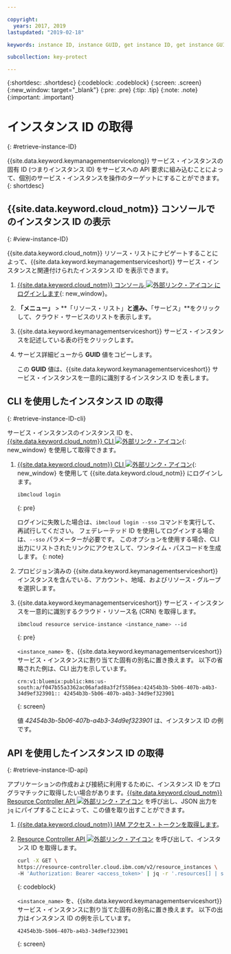 ```yaml
---

copyright:
  years: 2017, 2019
lastupdated: "2019-02-18"

keywords: instance ID, instance GUID, get instance ID, get instance GUID, instance ID API, instance ID CLI

subcollection: key-protect

---
```


{:shortdesc: .shortdesc}
{:codeblock: .codeblock}
{:screen: .screen}
{:new_window: target="_blank"}
{:pre: .pre}
{:tip: .tip}
{:note: .note}
{:important: .important}

# インスタンス ID の取得
{: #retrieve-instance-ID}

{{site.data.keyword.keymanagementservicelong}} サービス・インスタンスの固有 ID (つまりインスタンス ID) をサービスへの API 要求に組み込むことによって、個別のサービス・インスタンスを操作のターゲットにすることができます。
{: shortdesc}

## {{site.data.keyword.cloud_notm}} コンソールでのインスタンス ID の表示
{: #view-instance-ID}

{{site.data.keyword.cloud_notm}} リソース・リストにナビゲートすることによって、{{site.data.keyword.keymanagementserviceshort}} サービス・インスタンスと関連付けられたインスタンス ID を表示できます。

1. [{{site.data.keyword.cloud_notm}} コンソール ![外部リンク・アイコン](../../icons/launch-glyph.svg "外部リンク・アイコン") にログインします](https://{DomainName}){: new_window}。
2. **「メニュー」** &gt; **「リソース・リスト」**と進み、**「サービス」**をクリックして、クラウド・サービスのリストを表示します。
3. {{site.data.keyword.keymanagementserviceshort}} サービス・インスタンスを記述している表の行をクリックします。
4. サービス詳細ビューから **GUID** 値をコピーします。

    この **GUID** 値は、{{site.data.keyword.keymanagementserviceshort}} サービス・インスタンスを一意的に識別するインスタンス ID を表します。

## CLI を使用したインスタンス ID の取得
{: #retrieve-instance-ID-cli}

サービス・インスタンスのインスタンス ID を、[{{site.data.keyword.cloud_notm}} CLI ![外部リンク・アイコン](../../icons/launch-glyph.svg "外部リンク・アイコン")](/docs/cli?topic=cloud-cli-overview){: new_window} を使用して取得できます。

1. [{{site.data.keyword.cloud_notm}} CLI ![外部リンク・アイコン](../../icons/launch-glyph.svg "外部リンク・アイコン")](/docs/cli?topic=cloud-cli-overview){: new_window} を使用して {{site.data.keyword.cloud_notm}} にログインします。

    ```sh
    ibmcloud login 
    ```
    {: pre}

    ログインに失敗した場合は、`ibmcloud login --sso` コマンドを実行して、再試行してください。 フェデレーテッド ID を使用してログインする場合は、`--sso` パラメーターが必要です。 このオプションを使用する場合、CLI 出力にリストされたリンクにアクセスして、ワンタイム・パスコードを生成します。
    {: note}

2. プロビジョン済みの {{site.data.keyword.keymanagementserviceshort}} インスタンスを含んでいる、アカウント、地域、およびリソース・グループを選択します。

3. {{site.data.keyword.keymanagementserviceshort}} サービス・インスタンスを一意的に識別するクラウド・リソース名 (CRN) を取得します。 

    ```sh
    ibmcloud resource service-instance <instance_name> --id
    ```
    {: pre}

    `<instance_name>` を、{{site.data.keyword.keymanagementserviceshort}} サービス・インスタンスに割り当てた固有の別名に置き換えます。 以下の省略された例は、CLI 出力を示しています。

    ```
    crn:v1:bluemix:public:kms:us-south:a/f047b55a3362ac06afad8a3f2f5586ea:42454b3b-5b06-407b-a4b3-34d9ef323901:: 42454b3b-5b06-407b-a4b3-34d9ef323901
    ```
    {: screen}

    値 _42454b3b-5b06-407b-a4b3-34d9ef323901_ は、インスタンス ID の例です。


## API を使用したインスタンス ID の取得
{: #retrieve-instance-ID-api}

アプリケーションの作成および接続に利用するために、インスタンス ID をプログラマチックに取得したい場合があります。[{{site.data.keyword.cloud_notm}} Resource Controller API ![外部リンク・アイコン](../../icons/launch-glyph.svg "外部リンク・アイコン")](https://{DomainName}/apidocs/resource-controller) を呼び出し、JSON 出力を `jq` にパイプすることによって、この値を取り出すことができます。

1. [{{site.data.keyword.cloud_notm}} IAM アクセス・トークンを取得します](/docs/services/key-protect?topic=key-protect-retrieve-access-token)。
2. [Resource Controller API ![外部リンク・アイコン](../../icons/launch-glyph.svg "外部リンク・アイコン")](https://{DomainName}/apidocs/resource-controller) を呼び出して、インスタンス ID を取得します。

    ```sh
    curl -X GET \
    https://resource-controller.cloud.ibm.com/v2/resource_instances \
    -H 'Authorization: Bearer <access_token>' | jq -r '.resources[] | select(.name | contains("<instance_name>")) | .guid'
    ```
    {: codeblock}

    `<instance_name>` を、{{site.data.keyword.keymanagementserviceshort}} サービス・インスタンスに割り当てた固有の別名に置き換えます。 以下の出力はインスタンス ID の例を示しています。

    ```
    42454b3b-5b06-407b-a4b3-34d9ef323901
    ```
    {: screen}
